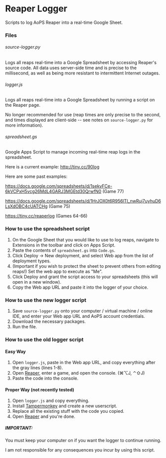 # Reaper Logger
Scripts to log AoPS Reaper into a real-time Google Sheet.

### Files

###### source-logger.py
Logs all reaps real-time into a Google Spreadsheet by accessing Reaper's source code. All data uses server-side time and is precise to the millisecond, as well as being more resistant to intermittent Internet outages.

###### logger.js
Logs all reaps real-time into a Google Spreadsheet by running a script on the Reaper page.

No longer recommended for use (reap times are only precise to the second, and times displayed are client-side -- see notes on `source-logger.py` for more information).

###### spreadsheet.gs
Google Apps Script to manage incoming real-time reap logs in the spreadsheet.

Here is a current example: http://tiny.cc/90log

Here are some past examples: 

https://docs.google.com/spreadsheets/d/1sekvFCe-6kVCPxH5vcg26MdL4GARJ3MGEtd30QrwfN0 (Game 77)

https://docs.google.com/spreadsheets/d/1HrJOX0t6R956lTl_nwRuj7uyhuD6LsXdOBC4cUATCHg (Game 75)

https://tiny.cc/reaperlog (Games 64-66)

### How to use the spreadsheet script
1. On the Google Sheet that you would like to use to log reaps, navigate to Extensions in the toolbar and click on Apps Script.
2. Paste the contents of `spreadsheet.gs` into `Code.gs`.
3. Click Deploy -> New deployment, and select Web app from the list of deployment types.
4. (Important if you wish to protect the sheet to prevent others from editing reaps!) Set the web app to execute as "Me".
5. Click Deploy and grant the script access to your spreadsheets (this will open in a new window).
6. Copy the Web app URL and paste it into the logger of your choice.

### How to use the new logger script
1. Save `source-logger.py` onto your computer / virtual machine / online IDE, and enter your Web app URL and AoPS account credentials.
2. Download the necessary packages.
3. Run the file.

### How to use the old logger script
#### Easy Way
1. Open `logger.js`, paste in the Web app URL, and copy everything after the gray lines (lines 1-8).
2. Open [Reaper](www.aops.com/reaper), enter a game, and open the console. (⌘⌥J, ⌃⇧J)
3. Paste the code into the console.
#### Proper Way (not recently tested)
1. Open `logger.js` and copy everything.
2. Install [Tampermonkey](https://chrome.google.com/webstore/detail/tampermonkey/dhdgffkkebhmkfjojejmpbldmpobfkfo) and create a new userscript.
3. Replace all the existing stuff with the code you copied.
4. Open [Reaper](www.aops.com/reaper) and you're done.
   
##### IMPORTANT:
You must keep your computer on if you want the logger to continue running.

I am not responsible for any consequences you incur by using this script.
